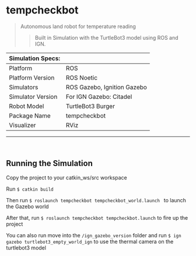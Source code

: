 # tempcheckbot
> Autonomous land robot for temperature reading
>> Built in Simulation with the TurtleBot3 model using ROS and IGN.


| Simulation Specs: ||
| ----------------- |:-------------|
| Platform          | ROS        |
| Platform Version  | ROS Noetic |
| Simulators        | ROS Gazebo, Ignition Gazebo |
| Simulator Version | For IGN Gazebo: Citadel |
| Robot Model       | TurtleBot3 Burger |
| Package Name      | tempcheckbot |
| Visualizer        | RViz |
---
<br>

## Running the Simulation
Copy the project to your catkin_ws/src workspace

Run `$ catkin build`

Then run `$ roslaunch tempcheckbot tempcheckbot_world.launch ` to launch the Gazebo world

After that, run `$ roslaunch tempcheckbot tempcheckbot.launch` to fire up the project

You can also run move into the `/ign_gazebo_version` folder and run `$ ign gazebo turtlebot3_empty_world_ign` to use the thermal camera on the turtlebot3 model